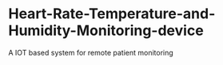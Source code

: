 # Heart-Rate-Temperature-and-Humidity-Monitoring-device
A IOT based system for remote patient monitoring
